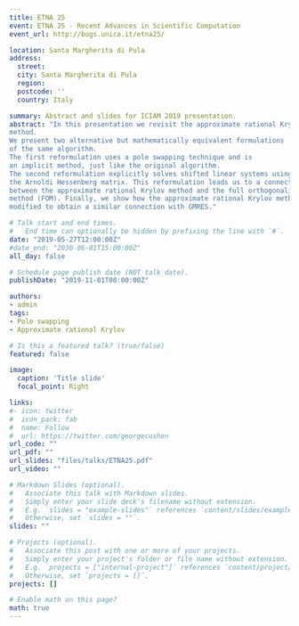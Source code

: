 ```yaml
---
title: ETNA 25
event: ETNA 25 - Recent Advances in Scientific Computation
event_url: http://bugs.unica.it/etna25/

location: Santa Margherita di Pula
address:
  street: 
  city: Santa Margherita di Pula
  region: 
  postcode: ''
  country: Italy

summary: Abstract and slides for ICIAM 2019 presentation.
abstract: "In this presentation we revisit the approximate rational Krylov 
method.
We present two alternative but mathematically equivalent formulations 
of the same algorithm.
The first reformulation uses a pole swapping technique and is
an implicit method, just like the original algorithm.
The second reformulation explicitly solves shifted linear systems using
the Arnoldi Hessenberg matrix. This reformulation leads us to a connection
between the approximate rational Krylov method and the full orthogonalization
method (FOM). Finally, we show how the approximate rational Krylov method can be
modified to obtain a similar connection with GMRES."

# Talk start and end times.
#   End time can optionally be hidden by prefixing the line with `#`.
date: "2019-05-27T12:00:00Z"
#date_end: "2030-06-01T15:00:00Z"
all_day: false

# Schedule page publish date (NOT talk date).
publishDate: "2019-11-01T00:00:00Z"

authors:
- admin
tags:
- Pole swapping
- Approximate rational Krylov

# Is this a featured talk? (true/false)
featured: false

image:
  caption: 'Title slide'
  focal_point: Right

links:
#- icon: twitter
#  icon_pack: fab
#  name: Follow
#  url: https://twitter.com/georgecushen
url_code: ""
url_pdf: ""
url_slides: "files/talks/ETNA25.pdf"
url_video: ""

# Markdown Slides (optional).
#   Associate this talk with Markdown slides.
#   Simply enter your slide deck's filename without extension.
#   E.g. `slides = "example-slides"` references `content/slides/example-slides.md`.
#   Otherwise, set `slides = ""`.
slides: ""

# Projects (optional).
#   Associate this post with one or more of your projects.
#   Simply enter your project's folder or file name without extension.
#   E.g. `projects = ["internal-project"]` references `content/project/deep-learning/index.md`.
#   Otherwise, set `projects = []`.
projects: []

# Enable math on this page?
math: true
---
```

